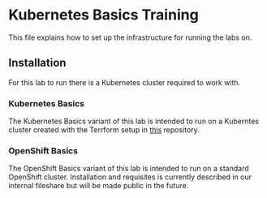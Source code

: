 # Kubernetes Basics Training

This file explains how to set up the infrastructure for running the labs on.


## Installation

For this lab to run there is a Kubernetes cluster required to work with.


### Kubernetes Basics

The Kubernetes Basics variant of this lab is intended to run on a Kuberntes cluster created with the Terrform setup in [this](https://github.com/acend/terraform-k8s-cluster-lab) repository.


### OpenShift Basics

The OpenShift Basics variant of this lab is intended to run on a standard OpenShift cluster. Installation and requisites is currently described in our internal fileshare but will be made public in the future.
